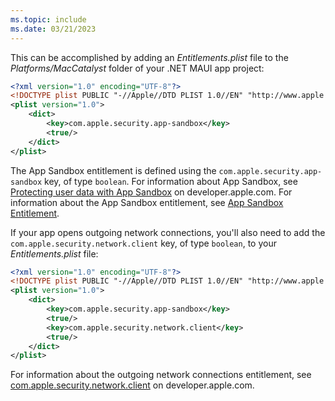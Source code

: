 ```yaml
---
ms.topic: include
ms.date: 03/21/2023
---
```


This can be accomplished by adding an *Entitlements.plist* file to the *Platforms/MacCatalyst* folder of your .NET MAUI app project:

```xml
<?xml version="1.0" encoding="UTF-8"?>
<!DOCTYPE plist PUBLIC "-//Apple//DTD PLIST 1.0//EN" "http://www.apple.com/DTDs/PropertyList-1.0.dtd">
<plist version="1.0">
	<dict>
		<key>com.apple.security.app-sandbox</key>
		<true/>
	</dict>
</plist>
```

The App Sandbox entitlement is defined using the `com.apple.security.app-sandbox` key, of type `boolean`. For information about App Sandbox, see [Protecting user data with App Sandbox](https://developer.apple.com/documentation/security/app_sandbox/protecting_user_data_with_app_sandbox) on developer.apple.com. For information about the App Sandbox entitlement, see [App Sandbox Entitlement](https://developer.apple.com/documentation/bundleresources/entitlements/com_apple_security_app-sandbox).

If your app opens outgoing network connections, you'll also need to add the `com.apple.security.network.client` key, of type `boolean`, to your *Entitlements.plist* file:

```xml
<?xml version="1.0" encoding="UTF-8"?>
<!DOCTYPE plist PUBLIC "-//Apple//DTD PLIST 1.0//EN" "http://www.apple.com/DTDs/PropertyList-1.0.dtd">
<plist version="1.0">
	<dict>
		<key>com.apple.security.app-sandbox</key>
		<true/>
		<key>com.apple.security.network.client</key>
		<true/>
	</dict>
</plist>
```

For information about the outgoing network connections entitlement, see [com.apple.security.network.client](https://developer.apple.com/documentation/bundleresources/entitlements/com_apple_security_network_client) on developer.apple.com.
